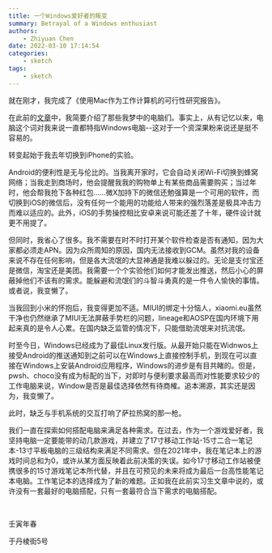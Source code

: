 ```yaml
---
title: 一个Windows爱好者的叛变
summary: Betrayal of a Windows enthusiast
authors:
    - Zhiyuan Chen
date: 2022-03-10 17:14:54
categories:
    - sketch
tags:
    - sketch
---
```


就在刚才，我完成了《使用Mac作为工作计算机的可行性研究报告》。

在此前的[文章](tribute_to_computers)中，我简要介绍了那些我梦中的电脑们。事实上，从有记忆以来，电脑这个词对我来说一直都特指Windows电脑--这对于一个资深果粉来说还是挺不容易的。

转变起始于我去年切换到iPhone的实验。

Android的便利性是无与伦比的。当我离开家时，它会自动关闭Wi-Fi切换到蜂窝网络；当我走到商场时，他会提醒我我的购物单上有某些商品需要购买；当过年时，他会帮我抢下各种红包……微X加持下的微信还勉强算是一个可用的软件，而切换到iOS的微信后，没有任何一个能用的功能给人带来的强烈落差是极具冲击力而难以适应的。此外，iOS的手势操控相比安卓来说可能还差了十年，硬件设计就更不用提了。

但同时，我省心了很多。我不需要在时不时打开某个软件检查是否有通知，因为大家都必须走APN。因为众所周知的原因，国内无法接收到GCM。虽然对我的设备来说不存在任何影响，但是各大流氓的大显神通是我难以躲过的。无论是支付宝还是微信，淘宝还是美团。我需要一个个实验他们如何才能发出推送，然后小心的屏蔽掉他们不该有的需求。能躲避和流氓们的斗智斗勇真的是一件令人愉快的事情。或者说，我变懒了。

当我回到小米的怀抱后，我变得更加不适。MIUI的绑定十分恼人，xiaomi.eu虽然干净也仍然继承了MIUI无法屏蔽手势栏的问题，lineage和AOSP在国内环境下用起来真的是令人心累。在国内缺乏监管的情况下，只能借助流氓来对抗流氓。

时至今日，Windows已经成为了最佳Linux发行版。从最开始只能在Widnwos上接受Android的推送通知到之前可以在Windows上直接控制手机，到现在可以直接在Windows上安装Android应用程序，Windows的进步是有目共睹的。但是，pwsh、choco没有成为标配的当下，对即时与便利要求最高而对性能要求较少的工作电脑来说，Window是否是最佳选择依然有待商榷。追本溯源，其实还是因为，我变懒了。

此时，缺乏与手机系统的交互打响了萨拉热窝的那一枪。

我们一直在探索如何搭配电脑来满足各种需求。在过去，作为一个游戏爱好者，我坚持电脑一定要能带的动几款游戏，并建立了17寸移动工作站-15寸二合一笔记本-13寸平板电脑的三级结构来满足不同需求。但在2021年中，我在笔记本上的游戏时间总和为0，或许从某方面反映着此前决策的失误。如今17寸移动工作站被便携很多的15寸游戏笔记本所代替，并且在可预见的未来将成为最后一台高性能笔记本电脑。工作笔记本的选择成为了新的难题。正如我在此前实习生文章中说的，或许没有一套最好的电脑搭配，只有一套最符合当下需求的电脑搭配。

</br>

壬寅年春

于丹棱街5号
